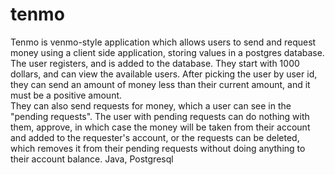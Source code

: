 # tenmo
Tenmo is venmo-style application which allows users to send and request money using a client side application, storing values in a postgres database.
The user registers, and is added to the database.  They start with 1000 dollars, and can view the available users.  After picking the user
by user id, they can send an amount of money less than their current amount, and it must be a positive amount.  
They can also send requests for money, which a user can see in the "pending requests".  The user with pending requests can do nothing with them, 
approve, in which case the money will be taken from their account and added to the requester's account, or the requests can be deleted, 
which removes it from their pending requests without doing anything to their account balance.
Java, Postgresql
